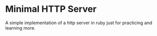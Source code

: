 # Minimal HTTP Server

A simple implementation of a http server in ruby just for practicing and learning more.